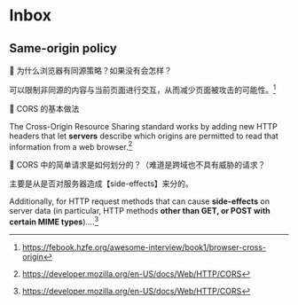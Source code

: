 # Inbox

## Same-origin policy

:thinking: 为什么浏览器有同源策略？如果没有会怎样？

可以限制非同源的内容与当前页面进行交互，从而减少页面被攻击的可能性。[^1]

:thinking: CORS 的基本做法

The Cross-Origin Resource Sharing standard works by adding new HTTP headers that let **servers** describe which origins are permitted to read that information from a web browser.[^2]

:thinking: CORS 中的简单请求是如何划分的？（难道是跨域也不具有威胁的请求？

主要是从是否对服务器造成【side-effects】来分的。

Additionally, for HTTP request methods that can cause **side-effects** on server data (in particular, HTTP methods **other than GET, or POST with certain MIME types**)....[^2]



[^1]: https://febook.hzfe.org/awesome-interview/book1/browser-cross-origin
[^2]: https://developer.mozilla.org/en-US/docs/Web/HTTP/CORS





